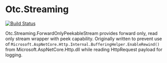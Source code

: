 # Otc.Streaming
[![Build Status](https://travis-ci.org/matheusneder/otc-streaming.svg?branch=master)](https://travis-ci.org/matheusneder/otc-streaming)

Otc.Streaming.ForwardOnlyPeekableStream provides forward only, read only stream wrapper with peek capability. Originally written to prevent use of `Microsoft.AspNetCore.Http.Internal.BufferingHelper.EnableRewind()` from Microsoft.AspNetCore.Http.dll while reading HttpRequest payload for logging.
